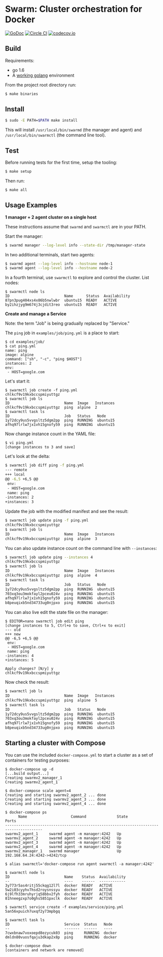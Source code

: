 # Swarm: Cluster orchestration for Docker

[![GoDoc](https://godoc.org/github.com/docker/swarm-v2?status.png)](https://godoc.org/github.com/docker/swarm-v2)
[![Circle CI](https://circleci.com/gh/docker/swarm-v2.svg?style=shield&circle-token=a7bf494e28963703a59de71cf19b73ad546058a7)](https://circleci.com/gh/docker/swarm-v2)
[![codecov.io](https://codecov.io/github/docker/swarm-v2/coverage.svg?branch=master&token=LqD1dzTjsN)](https://codecov.io/github/docker/swarm-v2?branch=master)

## Build

Requirements:

- go 1.6
- A [working golang](https://golang.org/doc/code.html) environment


From the project root directory run:

```sh
$ make binaries
```

## Install

```sh
$ sudo -E PATH=$PATH make install
```

This will install `/usr/local/bin/swarmd` (the manager and agent) and `/usr/local/bin/swarmctl` (the command line tool).

## Test

Before running tests for the first time, setup the tooling:

```bash
$ make setup
```

Then run:

```bash
$ make all
```

## Usage Examples

**1 manager + 2 agent cluster on a single host**

These instructions assume that `swarmd` and `swarmctl` are in your PATH.

Start the manager:

```sh
$ swarmd manager --log-level info --state-dir /tmp/manager-state
```

In two additional terminals, start two agents:

```sh
$ swarmd agent --log-level info --hostname node-1
$ swarmd agent --log-level info --hostname node-2
```

In a fourth terminal, use `swarmctl` to explore and control the cluster.  List nodes:

```
$ swarmctl node ls
ID                         Name      Status  Availability
87pn3pug404xs4x86b5nwlwbr  ubuntu15  READY   ACTIVE
by2ihzjyg9m674j3cjdit3reo  ubuntu15  READY   ACTIVE
```

**Create and manage a Service**

Note:  the term "Job" is being gradually replaced by "Service."

The `ping` job in `examples/job/ping.yml` is a place to start:

```
$ cd examples/job/
$ cat ping.yml
name: ping
image: alpine
command: ["sh", "-c", "ping $HOST"]
instances: 2
env:
 - HOST=google.com
```

Let's start it:

```
$ swarmctl job create -f ping.yml
chlkcf9v19kxbccspmiyuttgz
$ swarmctl job ls
ID                         Name  Image   Instances
chlkcf9v19kxbccspmiyuttgz  ping  alpine  2
$ swarmctl task ls
ID                         Job   Status   Node
1y72dcy9us5vvgsltz5dgm2pp  ping  RUNNING  ubuntu15
afhq97lrlw7jx1vh15gnofy59  ping  RUNNING  ubuntu15
```

Now change instance count in the YAML file:

```
$ vi ping.yml
[change instances to 3 and save]
```

Let's look at the delta:

```sh
$ swarmctl job diff ping -f ping.yml
--- remote
+++ local
@@ -6,5 +6,5 @@
 env:
 - HOST=google.com
 name: ping
-instances: 2
+instances: 3
```

Update the job with the modified manifest and see the result:

```sh
$ swarmctl job update ping -f ping.yml
chlkcf9v19kxbccspmiyuttgz
$ swarmctl job ls
ID                         Name  Image   Instances
chlkcf9v19kxbccspmiyuttgz  ping  alpine  3
```

You can also update instance count on the command line with `--instances`:

```sh
$ swarmctl job update ping --instances 4
chlkcf9v19kxbccspmiyuttgz
$ swarmctl job ls
ID                         Name  Image   Instances
chlkcf9v19kxbccspmiyuttgz  ping  alpine  4
$ swarmctl task ls
ID                         Job   Status   Node
1y72dcy9us5vvgsltz5dgm2pp  ping  RUNNING  ubuntu15
703xq3ou3mokfayl2pceu024v  ping  RUNNING  ubuntu15
afhq97lrlw7jx1vh15gnofy59  ping  RUNNING  ubuntu15
b8peuqixb5nd34733ug0njpxo  ping  RUNNING  ubuntu15
```

You can also live edit the state file on the manager:

```
$ EDITOR=nano swarmctl job edit ping
[change instances to 5, Ctrl+o to save, Ctrl+x to exit]
--- old
+++ new
@@ -6,5 +6,5 @@
 env:
 - HOST=google.com
 name: ping
-instances: 4
+instances: 5

Apply changes? [N/y] y
chlkcf9v19kxbccspmiyuttgz
```

Now check the result:

```sh
$ swarmctl job ls
ID                         Name  Image   Instances
chlkcf9v19kxbccspmiyuttgz  ping  alpine  5
$ swarmctl task ls
ID                         Job   Status   Node
1y72dcy9us5vvgsltz5dgm2pp  ping  RUNNING  ubuntu15
703xq3ou3mokfayl2pceu024v  ping  RUNNING  ubuntu15
afhq97lrlw7jx1vh15gnofy59  ping  RUNNING  ubuntu15
b8peuqixb5nd34733ug0njpxo  ping  RUNNING  ubuntu15
```


## Starting a cluster with Compose

You can use the included `docker-compose.yml` to start a cluster as a set of containers for testing purposes:

    $ docker-compose up -d
    [...build output...]
    Creating swarmv2_manager_1
    Creating swarmv2_agent_1

    $ docker-compose scale agent=4
    Creating and starting swarmv2_agent_2 ... done
    Creating and starting swarmv2_agent_3 ... done
    Creating and starting swarmv2_agent_4 ... done

    $ docker-compose ps
          Name                    Command              State              Ports
    ---------------------------------------------------------------------------------------
    swarmv2_agent_1     swarmd agent -m manager:4242   Up
    swarmv2_agent_2     swarmd agent -m manager:4242   Up
    swarmv2_agent_3     swarmd agent -m manager:4242   Up
    swarmv2_agent_4     swarmd agent -m manager:4242   Up
    swarmv2_manager_1   swarmd manager                 Up      192.168.64.24:4242->4242/tcp

    $ alias swarmctl='docker-compose run agent swarmctl -a manager:4242'

    $ swarmctl node ls
    ID                         Name    Status  Availability
    --                         ----    ------  ------------
    3y773r5as4ritj55ckqg12l7l  docker  READY   ACTIVE
    5w2i03cyyhv7hsd2roysnssyu  docker  READY   ACTIVE
    6j9lfh33mruhyrjq58bbv2fyh  docker  READY   ACTIVE
    81hneegzxp7o0ghs5851pxclk  docker  READY   ACTIVE

    $ swarmctl service create -f examples/service/ping.yml
    5an56xpuich7uxqf2y73mpbgq

    $ swarmctl task ls
    ID                         Service  Status   Node
    --                         -------  ------   ----
    7cwxbnaw7voxoepd8ezycuk03  ping     RUNNING  docker
    dmldn80vuosfqaju3dkap2x8p  ping     RUNNING  docker

    $ docker-compose down
    [containers and network are removed]
